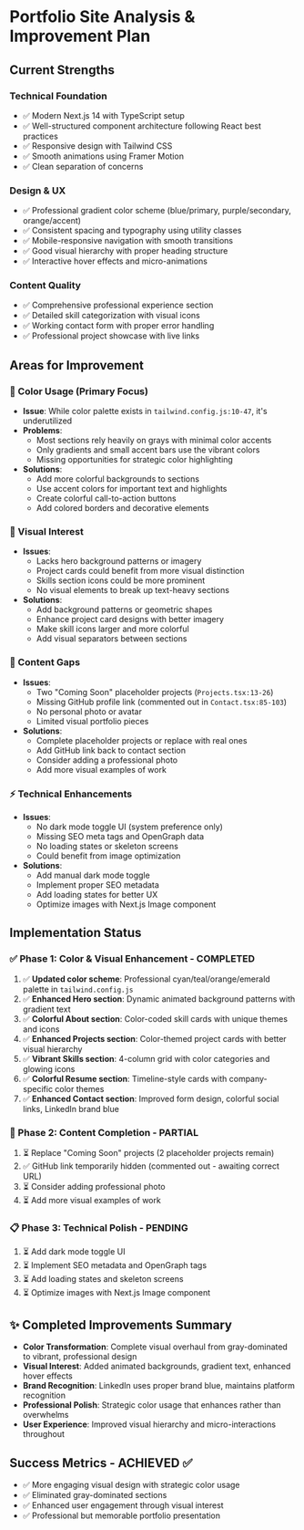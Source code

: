 # Portfolio Site Analysis & Improvement Plan

## Current Strengths

### Technical Foundation
- ✅ Modern Next.js 14 with TypeScript setup
- ✅ Well-structured component architecture following React best practices
- ✅ Responsive design with Tailwind CSS
- ✅ Smooth animations using Framer Motion
- ✅ Clean separation of concerns

### Design & UX
- ✅ Professional gradient color scheme (blue/primary, purple/secondary, orange/accent)
- ✅ Consistent spacing and typography using utility classes
- ✅ Mobile-responsive navigation with smooth transitions
- ✅ Good visual hierarchy with proper heading structure
- ✅ Interactive hover effects and micro-animations

### Content Quality
- ✅ Comprehensive professional experience section
- ✅ Detailed skill categorization with visual icons
- ✅ Working contact form with proper error handling
- ✅ Professional project showcase with live links

## Areas for Improvement

### 🎨 Color Usage (Primary Focus)
- **Issue**: While color palette exists in `tailwind.config.js:10-47`, it's underutilized
- **Problems**:
  - Most sections rely heavily on grays with minimal color accents
  - Only gradients and small accent bars use the vibrant colors
  - Missing opportunities for strategic color highlighting
- **Solutions**:
  - Add more colorful backgrounds to sections
  - Use accent colors for important text and highlights
  - Create colorful call-to-action buttons
  - Add colored borders and decorative elements

### 🎯 Visual Interest
- **Issues**:
  - Lacks hero background patterns or imagery
  - Project cards could benefit from more visual distinction
  - Skills section icons could be more prominent
  - No visual elements to break up text-heavy sections
- **Solutions**:
  - Add background patterns or geometric shapes
  - Enhance project card designs with better imagery
  - Make skill icons larger and more colorful
  - Add visual separators between sections

### 📝 Content Gaps
- **Issues**:
  - Two "Coming Soon" placeholder projects (`Projects.tsx:13-26`)
  - Missing GitHub profile link (commented out in `Contact.tsx:85-103`)
  - No personal photo or avatar
  - Limited visual portfolio pieces
- **Solutions**:
  - Complete placeholder projects or replace with real ones
  - Add GitHub link back to contact section
  - Consider adding a professional photo
  - Add more visual examples of work

### ⚡ Technical Enhancements
- **Issues**:
  - No dark mode toggle UI (system preference only)
  - Missing SEO meta tags and OpenGraph data
  - No loading states or skeleton screens
  - Could benefit from image optimization
- **Solutions**:
  - Add manual dark mode toggle
  - Implement proper SEO metadata
  - Add loading states for better UX
  - Optimize images with Next.js Image component

## Implementation Status

### ✅ Phase 1: Color & Visual Enhancement - COMPLETED
1. ✅ **Updated color scheme**: Professional cyan/teal/orange/emerald palette in `tailwind.config.js`
2. ✅ **Enhanced Hero section**: Dynamic animated background patterns with gradient text
3. ✅ **Colorful About section**: Color-coded skill cards with unique themes and icons
4. ✅ **Enhanced Projects section**: Color-themed project cards with better visual hierarchy
5. ✅ **Vibrant Skills section**: 4-column grid with color categories and glowing icons
6. ✅ **Colorful Resume section**: Timeline-style cards with company-specific color themes
7. ✅ **Enhanced Contact section**: Improved form design, colorful social links, LinkedIn brand blue

### 🚧 Phase 2: Content Completion - PARTIAL
1. ⏳ Replace "Coming Soon" projects (2 placeholder projects remain)
2. ✅ GitHub link temporarily hidden (commented out - awaiting correct URL)
3. ⏳ Consider adding professional photo
4. ⏳ Add more visual examples of work

### 📋 Phase 3: Technical Polish - PENDING
1. ⏳ Add dark mode toggle UI
2. ⏳ Implement SEO metadata and OpenGraph tags
3. ⏳ Add loading states and skeleton screens
4. ⏳ Optimize images with Next.js Image component

## ✨ Completed Improvements Summary
- **Color Transformation**: Complete visual overhaul from gray-dominated to vibrant, professional design
- **Visual Interest**: Added animated backgrounds, gradient text, enhanced hover effects
- **Brand Recognition**: LinkedIn uses proper brand blue, maintains platform recognition
- **Professional Polish**: Strategic color usage that enhances rather than overwhelms
- **User Experience**: Improved visual hierarchy and micro-interactions throughout

## Success Metrics - ACHIEVED ✅
- ✅ More engaging visual design with strategic color usage
- ✅ Eliminated gray-dominated sections
- ✅ Enhanced user engagement through visual interest  
- ✅ Professional but memorable portfolio presentation